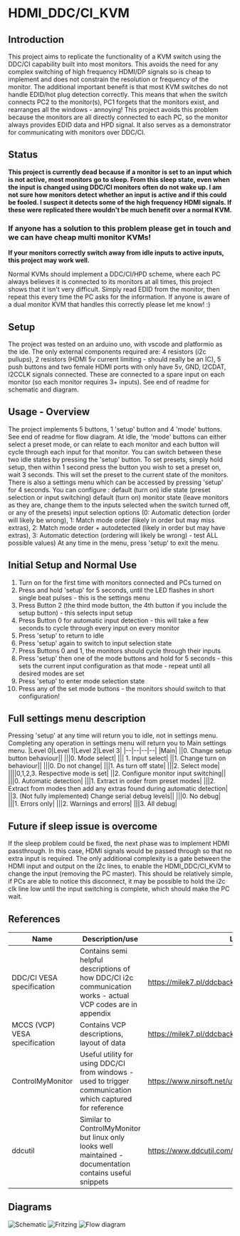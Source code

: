 

# HDMI_DDC/CI_KVM

## Introduction

This project aims to replicate the functionality of a KVM switch using the DDC/CI capability built into most monitors. 
This avoids the need for any complex switching of high frequency HDMI/DP signals so is cheap to implement and does not constrain the resolution or frequency of the monitor.
The additional important benefit is that most KVM switches do not handle EDID/hot plug detection correctly. This means that when the switch connects PC2 to the monitor(s), PC1 forgets that the monitors exist, and rearranges all the windows - annoying! This project avoids this problem because the monitors are all directly connected to each PC, so the monitor always provides EDID data and HPD signal.
It also serves as a demonstrator for communicating with monitors over DDC/CI.

## Status

<b>This project is currently dead because if a monitor is set to an input which is not active, most monitors go to sleep. From this sleep state, even when the input is changed using DDC/CI monitors often do not wake up.
I am not sure how monitors detect whether an input is active and if this could be fooled. I suspect it detects some of the high frequency HDMI signals. If these were replicated there wouldn't be much benefit over a normal KVM.
<h3>If anyone has a solution to this problem please get in touch and we can have cheap multi monitor KVMs!</h3>
If your monitors correctly switch away from idle inputs to active inputs, this project may work well.</b>

Normal KVMs should implement a DDC/CI/HPD scheme, where each PC always believes it is connected to its monitors at all times, this project shows that it isn't very difficult. Simply read EDID from the monitor, then repeat this every time the PC asks for the information. If anyone is aware of a dual monitor KVM that handles this correctly please let me know! :)


## Setup

The project was tested on an arduino uno, with vscode and platformio as the ide. The only external components required are: 4 resistors (i2c pullups), 2 resistors (HDMI 5v current limiting - should really be an IC), 5 push buttons and two female HDMI ports with only have 5v, GND, I2CDAT, I2CCLK signals connected. These are connected to a spare input on each monitor (so each monitor requires 3+ inputs).
See end of readme for schematic and diagram.
## Usage - Overview

The project implements 5 buttons, 1 'setup' button and 4 'mode' buttons.
See end of readme for flow diagram.
At idle, the 'mode' buttons can either select a preset mode, or can relate to each monitor and each button will cycle through each input for that monitor. You can switch between these two idle states by pressing the 'setup' button.
To set presets, simply hold setup, then within 1 second press the button you wish to set a preset on, wait 3 seconds. This will set the preset to the current state of the monitors.
There is also a settings menu which can be accessed by pressing 'setup' for 4 seconds.
You can configure :
    default (turn on) idle state (preset selection or input switching)
    default (turn on) monitor state (leave monitors as they are, change them to the inputs selected when the switch turned off, or any of the presets)
    input selection options (0: Automatic detection (order will likely be wrong), 1: Match mode order (likely in order but may miss extras), 2: Match mode order + autodetected (likely in order but may have extras), 3: Automatic detection (ordering will likely be wrong) - test ALL possible values) 
At any time in the menu, press 'setup' to exit the menu.

## Initial Setup and Normal Use

 1. Turn on for the first time with monitors connected and PCs turned on
 2. Press and hold 'setup' for 5 seconds, until the LED flashes in short single beat pulses - this is the settings menu
 3. Press Button 2 (the third mode button, the 4th button if you include the setup button) - this selects input setup
 4. Press Button 0 for automatic input detection - this will take a few seconds to cycle through every input on every monitor
3. Press 'setup' to return to idle
4. Press 'setup' again to switch to input selection state
5. Press Buttons 0 and 1, the monitors should cycle through their inputs
6. Press 'setup' then one of the mode buttons and hold for 5 seconds - this sets the current input configuration as that mode - repeat until all desired modes are set
1. Press 'setup' to enter mode selection state
1. Press any of the set mode buttons - the monitors should switch to that configuration!

## Full settings menu description
Pressing 'setup' at any time will return you to idle, not in settings menu.
Completing any operation in settings menu will return you to Main settings menu.
|Level 0|Level 1|Level 2|Level 3|
|--|--|--|--|
|Main|
||0. Change setup button behaviour||
|||0. Mode select|
||| 1. Input select|
||1. Change turn on behaviour||
|||0. Do not change|
|||1. As turn off state|
|||2. Select mode|
||||0,1,2,3. Respective mode is set|
||2. Configure monitor input switching||
|||0. Automatic detection|
|||1. Extract in order from preset modes|
|||2. Extract from modes then add any extras found during automatic detection|
||3. (Not fully implemented) Change serial debug levels||
|||0. No debug|
|||1. Errors only|
|||2. Warnings and errors|
|||3. All debug|

## Future if sleep issue is overcome
If the sleep problem could be fixed, the next phase was to implement HDMI passthrough. In this case, HDMI signals would be passed through so that no extra input is required. The only additional complexity is a gate between the HDMI input and output on the i2c lines, to enable the HDMI_DDC/CI_KVM to change the input (removing the PC master). This should be relatively simple, if PCs are able to notice this disconnect, it may be possible to hold the i2c clk line low until the input switching is complete, which should make the PC wait.

## References
|Name|Description/use|Link|
|--|--|--|
|DDC/CI VESA specification|Contains semi helpful descriptions of how DDC/CI i2c communication works - actual VCP codes are in appendix|https://milek7.pl/ddcbacklight/ddcci.pdf|
|MCCS (VCP) VESA specification|Contains VCP descriptions, layout of data|https://milek7.pl/ddcbacklight/mccs.pdf|
|ControlMyMonitor|Useful utility for using DDC/CI from windows - used to trigger communication which captured for reference|https://www.nirsoft.net/utils/control_my_monitor.html|
|ddcutil|Similar to ControlMyMonitor but linux only looks well maintained - documentation contains useful snippets|https://www.ddcutil.com/|

## Diagrams

![Schematic](HDMISwitchHardware/basic_schem.png?raw=true "Schematic")
![Fritzing](HDMISwitchHardware/basic_bb.png?raw=true "Fritzing")
![Flow diagram](HDMISwitch/flow_diagram.png?raw=true "Flow diagram")
